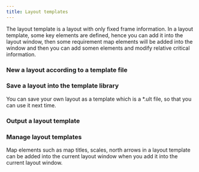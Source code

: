 ```yaml
---
title: Layout templates
---
```

  
The layout template is a layout with only fixed frame information. In a layout template, some key elements are defined, hence you can add it into the layout window, then some requirement map elements will be added into the window and then you can add somen elements and modify relative critical information.

### New a layout according to a template file

### Save a layout into the template library
 
You can save your own layout as a template which is a *.ult file, so that you can use it next time.
   
### Output a layout template    

  
### Manage layout templates  
  
Map elements such as map titles, scales, north arrows in a layout template can be added into the current layout window when you add it into the current layout window.


  
